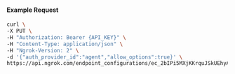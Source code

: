 <!-- Code generated for API Clients. DO NOT EDIT. -->

#### Example Request

```bash
curl \
-X PUT \
-H "Authorization: Bearer {API_KEY}" \
-H "Content-Type: application/json" \
-H "Ngrok-Version: 2" \
-d '{"auth_provider_id":"agent","allow_options":true}' \
https://api.ngrok.com/endpoint_configurations/ec_2bIPi5MXjKKrquJSkUEhyALOlAm/basic_auth
```
